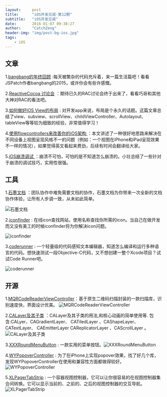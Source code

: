 ```yaml
---
layout:     post
title:      "iOS开发见闻-第12期"
subtitle:   "iOS开发见闻"
date:       2016-01-07 09:38:27 
author:     "CatchZeng"
header-img: "img/post-bg-ios.jpg"
tags:
    - iOS
---
```

<span id="busuanzi_container_page_pv"></span>

## 文章
1.[bangbang的年终回顾](http://blog.cnbang.net/living/2970/) :每天被繁杂的代码充斥着，来一篇生活篇吧！看看JSPatch作者bangbang的2015，或许你会有些许感慨。

2.[ReactiveCocoa 讨论会](http://blog.devtang.com/blog/2016/01/03/reactive-cocoa-discussion/) ：期待已久的RAC讨论会终于出来了，看看巧哥和其他大神对RAC的看法吧。

3.[如何做好IOS View的布局](http://blog.cnbluebox.com/blog/2015/09/18/howtolayoutview/) : 对开发app来说，布局是个永久的话题。这篇文章总结了view、subview、scrollView、childViewController、Autolayout、tableView等等较为细致的经验，非常值得学习！

4.[使用flowcontrollers来改善你的iOS架构 ](http://merowing.info/2016/01/improve-your-ios-architecture-with-flowcontrollers/) ：本文讲述了一种很好地思路来解决在不同设备上视图呈现风格不一的问题（例如：一个视图在iPhone和iPad呈现效果不一样的情况），如果觉得英文看起来费劲，后续有时间会翻译给大家。

5.[iOS崩溃调试 ](http://www.jianshu.com/p/77660e626874#) ：崩溃不可怕，可怕的是不知道怎么崩溃的。小壮总结了一些针对于崩溃的调试技巧，实用性很强。




## 工具
1.[石墨文档](https://shimo.im/) ：团队协作中难免需要文档的协作，石墨文档为你带来一次全新的文档协作体验，让所有人步调一致，从未如此简单。

![石墨文档](http://upload-images.jianshu.io/upload_images/943491-4e210d9a72f1ce87.png?imageMogr2/auto-orient/strip%7CimageView2/2/w/1240)

2.[iconfinder](https://www.iconfinder.com/) : 在线icon查找网站，使用名称查找你所需的icon。当自己在做开发而又没有美工的时候iconfinder将为你解决icon问题。

![iconfinder](http://upload-images.jianshu.io/upload_images/943491-d5313eaf185090fb.png?imageMogr2/auto-orient/strip%7CimageView2/2/w/1240)



3.[coderunner](http://www.jb51.net/softs/265717.html) :  一个轻量级的代码感知文本编辑器，知道怎么编译和运行多种语言的代码。想快速测试一段Objective-C代码，又不想创建一整个Xcode项目？试试Code Runner吧。

![coderunner](http://upload-images.jianshu.io/upload_images/943491-a77e0a2cd8ab73b0.png?imageMogr2/auto-orient/strip%7CimageView2/2/w/1240)


## 开源
1.[MQRCodeReaderViewController](https://github.com/zhengjinghua/MQRCodeReaderViewController)：基于原生二维码扫描封装的一款扫描库，识别速度快，界面设计优美。
![MQRCodeReaderViewController](https://camo.githubusercontent.com/1c5d9e98f640e775bcba6dfcd1b097a6b675986b/687474703a2f2f37786e6664632e636f6d312e7a302e676c622e636c6f7564646e2e636f6d2f7172636f64655f73637265656e73686f742e676966)


2.[CALayer及其子类](http://code.cocoachina.com/view/128968) ：CALayer及其子类的用法,和核心动画的简单使用等. 包含:CALyer、CAGradientLayer、 CATiledLayer 、CAShapeLayer、 CATextLayer、 CAEmitterLayer CAReplicatorLayer 、CAScrollLayer 。
![CALayer及其子类](http://code.cocoachina.com/uploads/attachments/20160105/128968/916fe1dbc63e14ef0ea919b7c9c563c2.gif) 

3.[XXXRoundMenuButton](https://github.com/zsy78191/XXXRoundMenuButton/) : 一款实用的菜单按钮。![XXXRoundMenuButton](https://raw.githubusercontent.com/zsy78191/XXXRoundMenuButton/master/XXXRoundMenu.gif) 

4.[WYPopoverController](https://github.com/sammcewan/WYPopoverController) : 为了在iPhone上实现popover效果，找了好几个库，发现WYPopoverController在使用和兼容性方面都做得较好。
![WYPopoverController](https://camo.githubusercontent.com/43c604f9b8e72cd52dd8dd4f9f0bd268659655fa/68747470733a2f2f7261772e6769746875622e636f6d2f6e69636f6c61736368656e676465762f5759506f706f766572436f6e74726f6c6c65722f6d61737465722f73637265656e73686f74732f7779706f706f7665725f73637265656e73686f745f322e706e67)

5.[XLPagerTabStrip](https://github.com/xmartlabs/XLPagerTabStrip) : 一个容器视图控制器，它可以让你很容易的在视图控制器集合间转换。它可以显示当前的、之前的、之后的视图控制器的交互导航。
![XLPagerTabStrip](https://github.com/xmartlabs/XLPagerTabStrip/raw/master/XLPagerTabStrip/Demo/PagerSlidingTabStrip.gif)